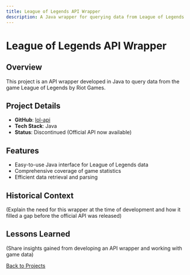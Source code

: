 ```yaml
---
title: League of Legends API Wrapper
description: A Java wrapper for querying data from League of Legends
---
```


# League of Legends API Wrapper

## Overview
This project is an API wrapper developed in Java to query data from the game League of Legends by Riot Games.

## Project Details
- **GitHub**: [lol-api](https://github.com/PhyberApex/lol-api)
- **Tech Stack**: Java
- **Status**: Discontinued (Official API now available)

## Features
- Easy-to-use Java interface for League of Legends data
- Comprehensive coverage of game statistics
- Efficient data retrieval and parsing

## Historical Context
(Explain the need for this wrapper at the time of development and how it filled a gap before the official API was released)

## Lessons Learned
(Share insights gained from developing an API wrapper and working with game data)

[Back to Projects](./projects)
